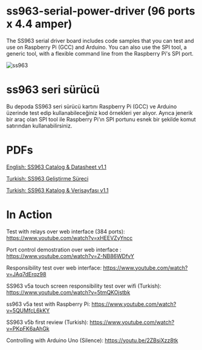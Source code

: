 # ss963-serial-power-driver (96 ports x 4.4 amper)
The SS963 serial driver board includes code samples that you can test and use on Raspberry Pi (GCC) and Arduino.
You can also use the SPI tool, a generic tool, with a flexible command line from the Raspberry Pi's SPI port.

![ss963](http://www.tankado.com/wp-content/uploads/2018/01/v5c_lq.png)

# ss963 seri sürücü
Bu depoda SS963 seri sürücü kartını Raspberry Pi (GCC) ve Arduino üzerinde test edip kullanabileceğiniz kod örnekleri yer alıyor.
Ayrıca jenerik bir araç olan SPI tool ile Raspberry Pi'ın SPI portunu esnek bir şekilde komut satırından kullanabilirsiniz.

# PDFs 
[English: SS963 Catalog & Datasheet v1.1](http://www.izlencebilisim.com/kullanici/goruntu/yazi/fileman/Uploads/tanitim_kitapciklari/ss963_catalog_en_1.1.pdf)
 
[Turkish: SS963 Geliştirme Süreci](http://www.izlencebilisim.com/kullanici/goruntu/yazi/fileman/Uploads/tanitim_kitapciklari/SS963_gelistirme_sureci.pdf)
 
[Turkish: SS963 Katalog & Verisayfası v1.1]( http://www.izlencebilisim.com/kullanici/goruntu/yazi/fileman/Uploads/tanitim_kitapciklari/ss963_katalog_tr.pdf)
  
# In Action
Test with relays over web interface (384 ports): https://www.youtube.com/watch?v=xHEEVZyYncc

Port control demostration over web interface : https://www.youtube.com/watch?v=Z-NB86WDfvY

Responsibility test over web interface: https://www.youtube.com/watch?v=JAq7dErqz98

SS963 v5a touch screen responsibility test over wifi (Turkish): https://www.youtube.com/watch?v=5tmQKOjstbk

ss963 v5a test with Raspberry Pi: https://www.youtube.com/watch?v=5QUMfcL6kKY

SS963 v5b first review (Turkish): https://www.youtube.com/watch?v=PKpFK6aAhGk

Controlling with Arduino Uno (Silence): https://youtu.be/2ZBsiXzz8tk
